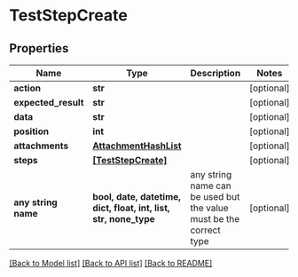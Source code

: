 # TestStepCreate


## Properties
Name | Type | Description | Notes
------------ | ------------- | ------------- | -------------
**action** | **str** |  | [optional] 
**expected_result** | **str** |  | [optional] 
**data** | **str** |  | [optional] 
**position** | **int** |  | [optional] 
**attachments** | [**AttachmentHashList**](AttachmentHashList.md) |  | [optional] 
**steps** | [**[TestStepCreate]**](TestStepCreate.md) |  | [optional] 
**any string name** | **bool, date, datetime, dict, float, int, list, str, none_type** | any string name can be used but the value must be the correct type | [optional]

[[Back to Model list]](../README.md#documentation-for-models) [[Back to API list]](../README.md#documentation-for-api-endpoints) [[Back to README]](../README.md)


